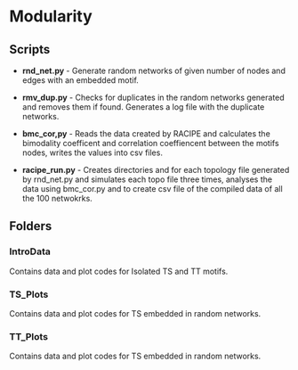 # Modularity

## Scripts
- __rnd_net.py__ - Generate random networks of given number of nodes and edges with an embedded motif.

- __rmv_dup.py__ - Checks for duplicates in the random networks generated and removes them if found. Generates a log file with the duplicate networks.

- __bmc_cor,py__ - Reads the data created by RACIPE and calculates the bimodality coefficent and correlation coeffiencent between the motifs nodes, writes the values into csv files. 

- __racipe_run.py__ - Creates directories and for each topology file generated by rnd_net.py and simulates each topo file three times, analyses the data using bmc_cor.py and to create csv file of the compiled data of all the 100 netwokrks.


## Folders
### IntroData
Contains data and plot codes for Isolated TS and TT motifs.

### TS_Plots
Contains data and plot codes for TS embedded in random networks.

### TT_Plots
Contains data and plot codes for TS embedded in random networks.



